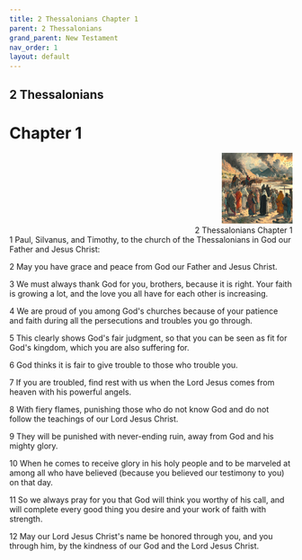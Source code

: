 ```yaml
---
title: 2 Thessalonians Chapter 1
parent: 2 Thessalonians
grand_parent: New Testament
nav_order: 1
layout: default
---
```


## 2 Thessalonians

# Chapter 1

<div style="clear: both; text-align: right;">
    <img src="/assets/Image/2 Thessalonians/500/1.jpg" alt="2 Thessalonians Chapter 1" class="chapter-image" style="max-width: 25%; height: auto;"/>
    <figcaption style="font-size: 14px;">2 Thessalonians Chapter 1</figcaption>
</div>
1 Paul, Silvanus, and Timothy, to the church of the Thessalonians in God our Father and Jesus Christ:

2 May you have grace and peace from God our Father and Jesus Christ.

3 We must always thank God for you, brothers, because it is right. Your faith is growing a lot, and the love you all have for each other is increasing.

4 We are proud of you among God's churches because of your patience and faith during all the persecutions and troubles you go through.

5 This clearly shows God's fair judgment, so that you can be seen as fit for God's kingdom, which you are also suffering for.

6 God thinks it is fair to give trouble to those who trouble you.

7 If you are troubled, find rest with us when the Lord Jesus comes from heaven with his powerful angels.

8 With fiery flames, punishing those who do not know God and do not follow the teachings of our Lord Jesus Christ.

9 They will be punished with never-ending ruin, away from God and his mighty glory.

10 When he comes to receive glory in his holy people and to be marveled at among all who have believed (because you believed our testimony to you) on that day.

11 So we always pray for you that God will think you worthy of his call, and will complete every good thing you desire and your work of faith with strength.

12 May our Lord Jesus Christ's name be honored through you, and you through him, by the kindness of our God and the Lord Jesus Christ.


